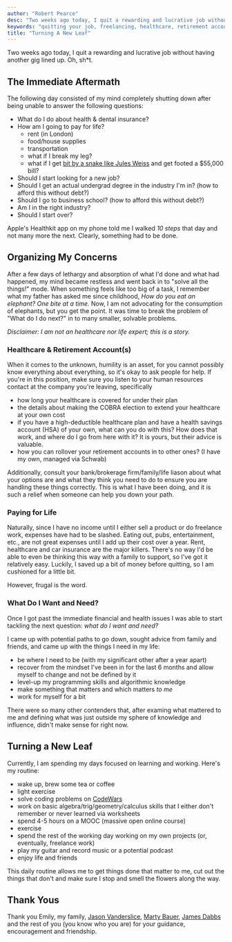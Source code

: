 ```yaml
---
author: "Robert Pearce"
desc: "Two weeks ago today, I quit a rewarding and lucrative job without having another gig lined up. Oh, sh*t."
keywords: "quitting your job, freelancing, healthcare, retirement accounts, technology, digital nomad"
title: "Turning A New Leaf"
---
```


Two weeks ago today, I quit a rewarding and lucrative job without having another
gig lined up. Oh, sh\*t.

## The Immediate Aftermath

The following day consisted of my mind completely shutting down after being
unable to answer the following questions:

* What do I do about health & dental insurance?
* How am I going to pay for life?
  * rent (in London)
  * food/house supplies
  * transportation
  * what if I break my leg?
  * what if I get [bit by a snake like Jules
    Weiss](http://www.medicaldaily.com/55000-snake-bite-has-uninsured-maryland-woman-jules-weiss-searching-options-anti-venom-costs-more)
    and get footed a $55,000 bill?
* Should I start looking for a new job?
* Should I get an actual undergrad degree in the industry I'm in? (how to afford
  this without debt?)
* Should I go to business school? (how to afford this without debt?)
* Am I in the right industry?
* Should I start over?

Apple's Healthkit app on my phone told me I walked _10 steps_ that day and not
many more the next. Clearly, something had to be done.

## Organizing My Concerns

After a few days of lethargy and absorption of what I'd done and what had
happened, my mind became restless and went back in to "solve all the things!"
mode. When something feels like too big of a task, I remember what my father has
asked me since childhood, _How do you eat an elephant? One bite at a time._ Now,
I am not advocating for the consumption of elephants, but you get the point. It
was time to break the problem of "What do I do next?" in to many smaller,
solvable problems.

_Disclaimer: I am not an healthcare nor life expert; this is a story._

### Healthcare & Retirement Account(s)

When it comes to the unknown, humility is an asset, for you cannot possibly know
everything about everything, so it's okay to ask people for help. If you're in
this position, make sure you listen to your human resources contact at the
company you're leaving, specifically

* how long your healthcare is covered for under their plan
* the details about making the COBRA election to extend your healthcare at your
  own cost
* if you have a high-deductible healthcare plan and have a health savings
  account (HSA) of your own, what can you do with this? How does that work, and
  where do I go from here with it? It is yours, but their advice is valuable.
* how you can rollover your retirement accounts in to other ones? (I have my
  own, managed via Schwab)

Additionally, consult your bank/brokerage firm/family/life liason about what
your options are and what they think you need to do to ensure you are handling
these things correctly. This is what I have been doing, and it is such a relief
when someone can help you down your path.

### Paying for Life

Naturally, since I have no income until I either sell a product or do freelance
work, expenses have had to be slashed. Eating out, pubs, entertainment, etc.,
are not great expenses until I add up their cost over a year. Rent, healthcare
and car insurance are the major killers. There's no way I'd be able to even be
thinking this way with a family to support, so I've got it relatively easy.
Luckily, I saved up a bit of money before quitting, so I am cushioned for a
little bit.

However, frugal is the word.

### What Do I Want and Need?

Once I got past the immediate financial and health issues I was able to start
tackling the next question: _what do I want and need?_

I came up with potential paths to go down, sought advice from family and
friends, and came up with the things I need in my life:

* be where I need to be (with my significant other after a year apart)
* recover from the mindset I've been in for the last 6 months and allow myself
  to change and not be defined by it
* level-up my programming skills and algorithmic knowledge
* make something that matters and which matters _to me_
* work for myself for a bit

There were so many other contenders that, after examing what mattered to me and
defining what was just outside my sphere of knowledge and influence, didn't make
sense for right now.

## Turning a New Leaf

Currently, I am spending my days focused on learning and working. Here's my
routine:

* wake up, brew some tea or coffee
* light exercise
* solve coding problems on [CodeWars](http://www.codewars.com/)
* work on basic algebra/trig/geometry/calculus skills that I either don't
  remember or never learned via worksheets
* spend 4-5 hours on a MOOC (massive open online course)
* exercise
* spend the rest of the working day working on my own projects (or, eventually,
  freelance work)
* play my guitar and record music or a potential podcast
* enjoy life and friends

This daily routine allows me to get things done that matter to me, cut out the
things that don't and make sure I stop and smell the flowers along the way.

## Thank Yous

Thank you Emily, my family, [Jason Vanderslice](https://www.linkedin.com/in/javanderslice),
[Marty Bauer](https://twitter.com/bauermarty),
[James Dabbs](https://twitter.com/jamesdabbs) and the rest of you (you know who
you are) for your guidance, encouragement and friendship.
